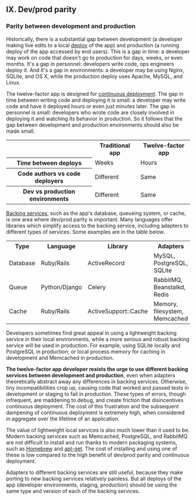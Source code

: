 ## IX. Dev/prod parity
### Parity between development and production

Historically, there is a substantial gap between development (a developer making live edits to a local [deploy](/codebase) of the app) and production (a running deploy of the app accessed by end users).  This is a gap in time: a developer may work on code that doesn't go to production for days, weeks, or even months.  It's a gap in personnel: developers write code, ops engineers deploy it.  And it's a gap in environments: a developer may be using Nginx, SQLite, and OS X, while the production deploy uses Apache, MySQL, and Linux.

The twelve-factor app is designed for [continuous deployment](http://www.avc.com/a_vc/2011/02/continuous-deployment.html).  The gap in time between writing code and deploying it is small: a developer may write code and have it deployed hours or even just minutes later.  The gap in personnel is small: developers who wrote code are closely involved in deploying it and watching its behavior in production.  So it follows that the gap between development and production environments should also be made small.

<table>
  <tr>
    <th></th>
    <th>Traditional app</th>
    <th>Twelve-factor app</th>
  </tr>
  <tr>
    <th>Time between deploys</th>
    <td>Weeks</td>
    <td>Hours</td>
  </tr>
  <tr>
    <th>Code authors vs code deployers</th>
    <td>Different</td>
    <td>Same</td>
  </tr>
  <tr>
    <th>Dev vs production environments</th>
    <td>Different</td>
    <td>Same</td>
  </tr>
</table>

[Backing services](/backing-services), such as the app's database, queueing system, or cache, is one area where dev/prod parity is important.  Many languages offer libraries which simplify access to the backing service, including adapters to different types of services.  Some examples are in the table below.

<table>
  <tr>
    <th>Type</th>
    <th>Language</th>
    <th>Library</th>
    <th>Adapters</th>
  </tr>
  <tr>
    <td>Database</td>
    <td>Ruby/Rails</td>
    <td>ActiveRecord</td>
    <td>MySQL, PostgreSQL, SQLite</td>
  </tr>
  <tr>
    <td>Queue</td>
    <td>Python/Django</td>
    <td>Celery</td>
    <td>RabbitMQ, Beanstalkd, Redis</td>
  </tr>
  <tr>
    <td>Cache</td>
    <td>Ruby/Rails</td>
    <td>ActiveSupport::Cache</td>
    <td>Memory, filesystem, Memcached</td>
  </tr>
</table>

Developers sometimes find great appeal in using a lightweight backing service in their local environments, while a more serious and robust backing service will be used in production.  For example, using SQLite locally and PostgreSQL in production; or local process memory for caching in development and Memcached in production.

**The twelve-factor app developer resists the urge to use different backing services between development and production**, even when adapters theoretically abstract away any differences in backing services.  Otherwise, tiny incompatibilities crop up, causing code that worked and passed tests in development or staging to fail in production.  These types of errors, though infrequent, are maddening to debug, and create friction that disincentives continuous deployment.  The cost of this frustration and the subsequent dampening of continuous deployment is extremely high, when considered in aggregate over the lifetime of an application.

The value of lightweight local services is also much lower than it used to be.  Modern backing services such as Memcached, PostgreSQL, and RabbitMQ are not difficult to install and run thanks to modern packaging systems, such as [Homebrew](http://mxcl.github.com/homebrew/) and [apt-get](https://help.ubuntu.com/community/AptGet/Howto).  The cost of installing and using one of these is low compared to the high benefit of dev/prod parity and continuous deployment.

Adapters to different backing services are still useful, because they make porting to new backing services relatively painless.  But all deploys of the app (developer environments, staging, production) should be using the same type and version of each of the backing services.
